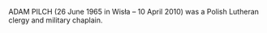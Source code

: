 ADAM PILCH (26 June 1965 in Wisła – 10 April 2010) was a Polish Lutheran clergy and military chaplain.
